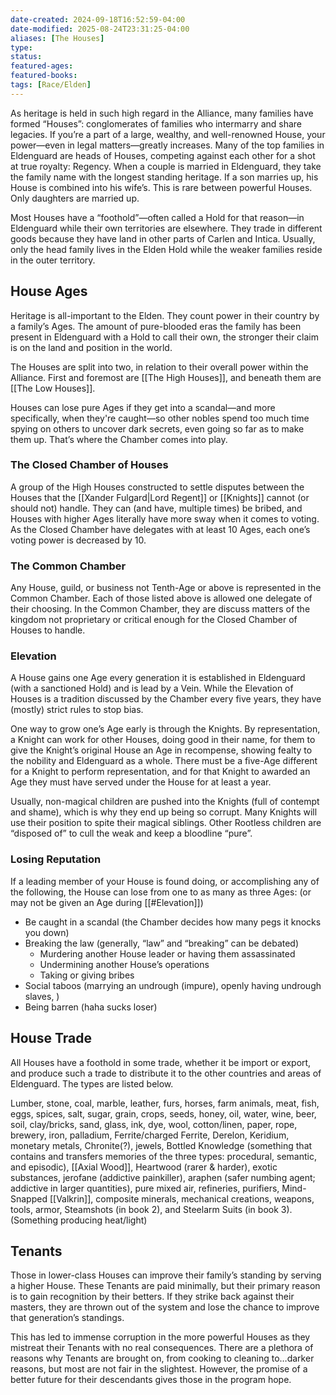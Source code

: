 ```yaml
---
date-created: 2024-09-18T16:52:59-04:00
date-modified: 2025-08-24T23:31:25-04:00
aliases: [The Houses]
type: 
status: 
featured-ages: 
featured-books: 
tags: [Race/Elden]
---
```

As heritage is held in such high regard in the Alliance, many families have formed “Houses”: conglomerates of families who intermarry and share legacies. If you’re a part of a large, wealthy, and well-renowned House, your power—even in legal matters—greatly increases. Many of the top families in Eldenguard are heads of Houses, competing against each other for a shot at true royalty: Regency. When a couple is married in Eldenguard, they take the family name with the longest standing heritage. If a son marries up, his House is combined into his wife’s. This is rare between powerful Houses. Only daughters are married up.

Most Houses have a “foothold”—often called a Hold for that reason—in Eldenguard while their own territories are elsewhere. They trade in different goods because they have land in other parts of Carlen and Intica. Usually, only the head family lives in the Elden Hold while the weaker families reside in the outer territory.
## House Ages
Heritage is all-important to the Elden. They count power in their country by a family’s Ages. The amount of pure-blooded eras the family has been present in Eldenguard with a Hold to call their own, the stronger their claim is on the land and position in the world.

The Houses are split into two, in relation to their overall power within the Alliance. First and foremost are [[The High Houses]], and beneath them are [[The Low Houses]].

Houses can lose pure Ages if they get into a scandal—and more specifically, when they're caught—so other nobles spend too much time spying on others to uncover dark secrets, even going so far as to make them up. That’s where the Chamber comes into play.
### The Closed Chamber of Houses
A group of the High Houses constructed to settle disputes between the Houses that the [[Xander Fulgard|Lord Regent]] or [[Knights]] cannot (or should not) handle. They can (and have, multiple times) be bribed, and Houses with higher Ages literally have more sway when it comes to voting. As the Closed Chamber have delegates with at least 10 Ages, each one’s voting power is decreased by 10.
### The Common Chamber
Any House, guild, or business not Tenth-Age or above is represented in the Common Chamber. Each of those listed above is allowed one delegate of their choosing. In the Common Chamber, they are discuss matters of the kingdom not proprietary or critical enough for the Closed Chamber of Houses to handle.
### Elevation
A House gains one Age every generation it is established in Eldenguard (with a sanctioned Hold) and is lead by a Vein. While the Elevation of Houses is a tradition discussed by the Chamber every five years, they have (mostly) strict rules to stop bias.

One way to grow one’s Age early is through the Knights. By representation, a Knight can work for other Houses, doing good in their name, for them to give the Knight’s original House an Age in recompense, showing fealty to the nobility and Eldenguard as a whole. There must be a five-Age different for a Knight to perform representation, and for that Knight to awarded an Age they must have served under the House for at least a year.

Usually, non-magical children are pushed into the Knights (full of contempt and shame), which is why they end up being so corrupt. Many Knights will use their position to spite their magical siblings. Other Rootless children are “disposed of” to cull the weak and keep a bloodline “pure”.
### Losing Reputation
If a leading member of your House is found doing, or accomplishing any of the following, the House can lose from one to as many as three Ages: (or may not be given an Age during [[#Elevation]])

- Be caught in a scandal (the Chamber decides how many pegs it knocks you down)
- Breaking the law (generally, “law” and “breaking” can be debated)
	- Murdering another House leader or having them assassinated
	- Undermining another House’s operations
	- Taking or giving bribes
- Social taboos (marrying an undrough (impure), openly having undrough slaves, )
- Being barren (haha sucks loser)
## House Trade
All Houses have a foothold in some trade, whether it be import or export, and produce such a trade to distribute it to the other countries and areas of Eldenguard. The types are listed below.

Lumber, stone, coal, marble, leather, furs, horses, farm animals, meat, fish, eggs, spices, salt, sugar, grain, crops, seeds, honey, oil, water, wine, beer, soil, clay/bricks, sand, glass, ink, dye, wool, cotton/linen, paper, rope, brewery, iron, palladium, Ferrite/charged Ferrite, Derelon, Keridium, monetary metals, Chronite(?), jewels, Bottled Knowledge (something that contains and transfers memories of the three types: procedural, semantic, and episodic), [[Axial Wood]], Heartwood (rarer & harder), exotic substances, jerofane (addictive painkiller), araphen (safer numbing agent; addictive in larger quantities), pure mixed air, refineries, purifiers, Mind-Snapped [[Valkrin]], composite minerals, mechanical creations, weapons, tools, armor, Steamshots (in book 2), and Steelarm Suits (in book 3). (Something producing heat/light)
## Tenants
Those in lower-class Houses can improve their family’s standing by serving a higher House. These Tenants are paid minimally, but their primary reason is to gain recognition by their betters. If they strike back against their masters, they are thrown out of the system and lose the chance to improve that generation’s standings.

This has led to immense corruption in the more powerful Houses as they mistreat their Tenants with no real consequences. There are a plethora of reasons why Tenants are brought on, from cooking to cleaning to…darker reasons, but most are not fair in the slightest. However, the promise of a better future for their descendants gives those in the program hope.